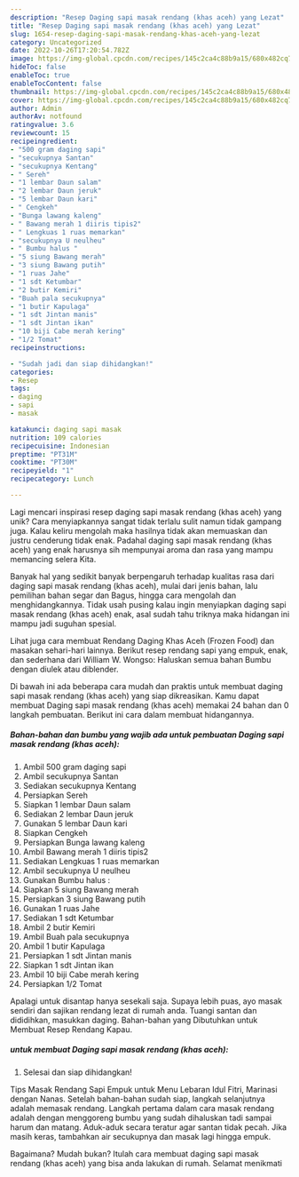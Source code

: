 ```yaml
---
description: "Resep Daging sapi masak rendang (khas aceh) yang Lezat"
title: "Resep Daging sapi masak rendang (khas aceh) yang Lezat"
slug: 1654-resep-daging-sapi-masak-rendang-khas-aceh-yang-lezat
category: Uncategorized
date: 2022-10-26T17:20:54.782Z
image: https://img-global.cpcdn.com/recipes/145c2ca4c88b9a15/680x482cq70/daging-sapi-masak-rendang-khas-aceh-foto-resep-utama.jpg
hideToc: false
enableToc: true
enableTocContent: false
thumbnail: https://img-global.cpcdn.com/recipes/145c2ca4c88b9a15/680x482cq70/daging-sapi-masak-rendang-khas-aceh-foto-resep-utama.jpg
cover: https://img-global.cpcdn.com/recipes/145c2ca4c88b9a15/680x482cq70/daging-sapi-masak-rendang-khas-aceh-foto-resep-utama.jpg
author: Admin
authorAv: notfound
ratingvalue: 3.6
reviewcount: 15
recipeingredient:
- "500 gram daging sapi"
- "secukupnya Santan"
- "secukupnya Kentang"
- " Sereh"
- "1 lembar Daun salam"
- "2 lembar Daun jeruk"
- "5 lembar Daun kari"
- " Cengkeh"
- "Bunga lawang kaleng"
- " Bawang merah 1 diiris tipis2"
- " Lengkuas 1 ruas memarkan"
- "secukupnya U neulheu"
- " Bumbu halus "
- "5 siung Bawang merah"
- "3 siung Bawang putih"
- "1 ruas Jahe"
- "1 sdt Ketumbar"
- "2 butir Kemiri"
- "Buah pala secukupnya"
- "1 butir Kapulaga"
- "1 sdt Jintan manis"
- "1 sdt Jintan ikan"
- "10 biji Cabe merah kering"
- "1/2 Tomat"
recipeinstructions:

- "Sudah jadi dan siap dihidangkan!"
categories:
- Resep
tags:
- daging
- sapi
- masak

katakunci: daging sapi masak 
nutrition: 109 calories
recipecuisine: Indonesian
preptime: "PT31M"
cooktime: "PT30M"
recipeyield: "1"
recipecategory: Lunch

---
```





Lagi mencari inspirasi resep daging sapi masak rendang (khas aceh) yang unik? Cara menyiapkannya sangat tidak terlalu sulit namun tidak gampang juga. Kalau keliru mengolah maka hasilnya tidak akan memuaskan dan justru cenderung tidak enak. Padahal daging sapi masak rendang (khas aceh) yang enak harusnya sih mempunyai aroma dan rasa yang mampu memancing selera Kita.





Banyak hal yang sedikit banyak berpengaruh terhadap kualitas rasa dari daging sapi masak rendang (khas aceh), mulai dari jenis bahan, lalu pemilihan bahan segar dan Bagus, hingga cara mengolah dan menghidangkannya. Tidak usah pusing kalau ingin menyiapkan daging sapi masak rendang (khas aceh) enak,      asal sudah tahu triknya maka hidangan ini mampu jadi suguhan spesial.














Lihat juga cara membuat Rendang Daging Khas Aceh (Frozen Food) dan masakan sehari-hari lainnya. Berikut resep rendang sapi yang empuk, enak, dan sederhana dari William W. Wongso: Haluskan semua bahan Bumbu dengan diulek atau diblender.






Di bawah ini ada beberapa cara mudah dan praktis untuk membuat daging sapi masak rendang (khas aceh) yang siap dikreasikan. Kamu dapat membuat Daging sapi masak rendang (khas aceh) memakai 24 bahan dan 0 langkah pembuatan. Berikut ini cara dalam membuat hidangannya.

<!--inarticleads1-->

##### Bahan-bahan dan bumbu yang wajib ada untuk pembuatan Daging sapi masak rendang (khas aceh):

1. Ambil 500 gram daging sapi
1. Ambil secukupnya Santan
1. Sediakan secukupnya Kentang
1. Persiapkan  Sereh
1. Siapkan 1 lembar Daun salam
1. Sediakan 2 lembar Daun jeruk
1. Gunakan 5 lembar Daun kari
1. Siapkan  Cengkeh
1. Persiapkan Bunga lawang kaleng
1. Ambil  Bawang merah 1 diiris tipis2
1. Sediakan  Lengkuas 1 ruas memarkan
1. Ambil secukupnya U neulheu
1. Gunakan  Bumbu halus :
1. Siapkan 5 siung Bawang merah
1. Persiapkan 3 siung Bawang putih
1. Gunakan 1 ruas Jahe
1. Sediakan 1 sdt Ketumbar
1. Ambil 2 butir Kemiri
1. Ambil Buah pala secukupnya
1. Ambil 1 butir Kapulaga
1. Persiapkan 1 sdt Jintan manis
1. Siapkan 1 sdt Jintan ikan
1. Ambil 10 biji Cabe merah kering
1. Persiapkan 1/2 Tomat


Apalagi untuk disantap hanya sesekali saja. Supaya lebih puas, ayo masak sendiri dan sajikan rendang lezat di rumah anda. Tuangi santan dan dididihkan, masukkan daging. Bahan-bahan yang Dibutuhkan untuk Membuat Resep Rendang Kapau. 

<!--inarticleads2-->

#####  untuk membuat Daging sapi masak rendang (khas aceh):


1. Selesai dan siap dihidangkan!

Tips Masak Rendang Sapi Empuk untuk Menu Lebaran Idul Fitri, Marinasi dengan Nanas. Setelah bahan-bahan sudah siap, langkah selanjutnya adalah memasak rendang. Langkah pertama dalam cara masak rendang adalah dengan menggoreng bumbu yang sudah dihaluskan tadi sampai harum dan matang. Aduk-aduk secara teratur agar santan tidak pecah. Jika masih keras, tambahkan air secukupnya dan masak lagi hingga empuk. 

Bagaimana? Mudah bukan? Itulah cara membuat daging sapi masak rendang (khas aceh) yang bisa anda lakukan di rumah. Selamat menikmati
